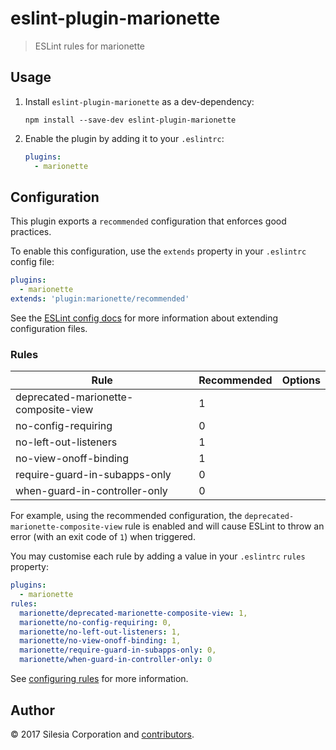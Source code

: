 # eslint-plugin-marionette

> ESLint rules for marionette

## Usage

1. Install `eslint-plugin-marionette` as a dev-dependency:

    ```shell
    npm install --save-dev eslint-plugin-marionette
    ```

2. Enable the plugin by adding it to your `.eslintrc`:

    ```yaml
    plugins:
      - marionette
    ```

## Configuration

This plugin exports a `recommended` configuration that enforces good practices.

To enable this configuration, use the `extends` property in your `.eslintrc`
config file:

```yaml
plugins:
  - marionette
extends: 'plugin:marionette/recommended'
```

See the [ESLint config docs][] for more information about extending
configuration files.

[eslint config docs]: http://eslint.org/docs/user-guide/configuring#extending-configuration-files

### Rules

Rule                                  | Recommended      | Options
----                                  | -----------      | -------
deprecated-marionette-composite-view  | 1                |
no-config-requiring                   | 0                |
no-left-out-listeners                 | 1                |
no-view-onoff-binding                 | 1                |
require-guard-in-subapps-only         | 0                |
when-guard-in-controller-only         | 0                |

For example, using the recommended configuration, the `deprecated-marionette-composite-view` rule
is enabled and will cause ESLint to throw an error (with an exit code of `1`)
when triggered.

You may customise each rule by adding a value in your `.eslintrc` `rules`
property:

```yaml
plugins:
  - marionette
rules:
  marionette/deprecated-marionette-composite-view: 1,
  marionette/no-config-requiring: 0,
  marionette/no-left-out-listeners: 1,
  marionette/no-view-onoff-binding: 1,
  marionette/require-guard-in-subapps-only: 0,
  marionette/when-guard-in-controller-only: 0
```

See [configuring rules][] for more information.

[configuring rules]: http://eslint.org/docs/user-guide/configuring#configuring-rules

## Author

© 2017 Silesia Corporation and [contributors][].

[contributors]: https://github.com/silesia-corporation/eslint-plugin-marionette/graphs/contributors
